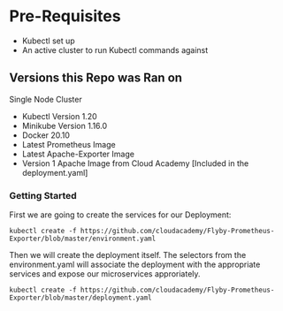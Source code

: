 # Pre-Requisites

- Kubectl set up 
- An active cluster to run Kubectl commands against

## Versions this Repo was Ran on

Single Node Cluster
- Kubectl Version 1.20
- Minikube Version 1.16.0
- Docker 20.10
- Latest Prometheus Image
- Latest Apache-Exporter Image
- Version 1 Apache Image from Cloud Academy [Included in the deployment.yaml]

### Getting Started

First we are going to create the services for our Deployment:
```
kubectl create -f https://github.com/cloudacademy/Flyby-Prometheus-Exporter/blob/master/environment.yaml
```
Then we will create the deployment itself. The selectors from the environment.yaml will associate the deployment with the appropriate services and expose our
microservices approriately.
```
kubectl create -f https://github.com/cloudacademy/Flyby-Prometheus-Exporter/blob/master/deployment.yaml
```


